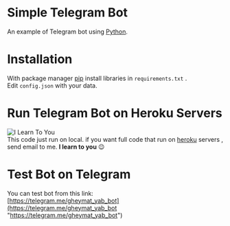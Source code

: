 # Simple Telegram Bot
An example of Telegram bot using  [Python](https://www.python.org/ "Python").

# Installation
With package manager [pip](https://pip.pypa.io/en/stable/ "pip") install libraries  in `requirements.txt` . <br />
Edit `config.json`  with your data.


# Run Telegram Bot on Heroku Servers
![I Learn To You](http://s9.picofile.com/file/8361835726/ilearntoyou.jpg "I Learn to You") <br />
This code just run on local. if you want full code that run on [heroku](https://heroku.com "heroku") servers , send email to me. 
**I learn to you** :wink:

# Test Bot on Telegram
You can test bot from this link: <br />
[https://telegram.me/gheymat_yab_bot](https://telegram.me/gheymat_yab_bot "https://telegram.me/gheymat_yab_bot")
